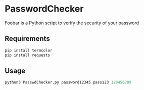 # PasswordChecker

Foobar is a Python script to verify the security of your password

## Requirements
```bash
pip install termcolor
pip install requests

```

## Usage

```python
python3 PasswdChecker.py password12345 pass123 123456789
```
